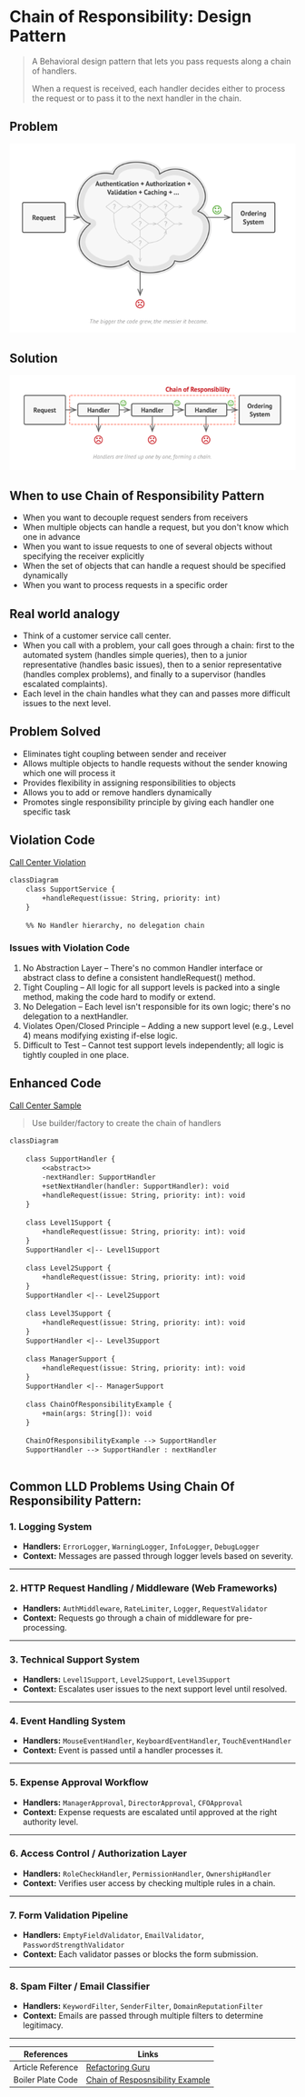 # Chain of Responsibility: Design Pattern

> A Behavioral design pattern that lets you pass requests along a chain of handlers. 
> 
> When a request is received, each handler decides either to process the request or to pass it to the next handler in the chain.

## Problem
![img.png](../../images/chain-of-resp-1.png)

## Solution
![img.png](../../images/chain-of-resp-2.png)

## When to use Chain of Responsibility Pattern

- When you want to decouple request senders from receivers
- When multiple objects can handle a request, but you don't know which one in advance
- When you want to issue requests to one of several objects without specifying the receiver explicitly
- When the set of objects that can handle a request should be specified dynamically
- When you want to process requests in a specific order


## Real world analogy

- Think of a customer service call center. 
- When you call with a problem, your call goes through a chain: first to the automated system (handles simple queries), then to a junior representative (handles basic issues), then to a senior representative (handles complex problems), and finally to a supervisor (handles escalated complaints). 
- Each level in the chain handles what they can and passes more difficult issues to the next level.


## Problem Solved

- Eliminates tight coupling between sender and receiver
- Allows multiple objects to handle requests without the sender knowing which one will process it
- Provides flexibility in assigning responsibilities to objects
- Allows you to add or remove handlers dynamically
- Promotes single responsibility principle by giving each handler one specific task


## Violation Code

[Call Center Violation](../../code/designPatterns/chainOfResponsibility/ChainOfResponsibilityViolation.java)

```mermaid
classDiagram
    class SupportService {
        +handleRequest(issue: String, priority: int)
    }

    %% No Handler hierarchy, no delegation chain

```
### Issues with Violation Code
1. No Abstraction Layer – There's no common Handler interface or abstract class to define a consistent handleRequest() method.
2. Tight Coupling – All logic for all support levels is packed into a single method, making the code hard to modify or extend.
3. No Delegation – Each level isn't responsible for its own logic; there's no delegation to a nextHandler.
4. Violates Open/Closed Principle – Adding a new support level (e.g., Level 4) means modifying existing if-else logic.
5. Difficult to Test – Cannot test support levels independently; all logic is tightly coupled in one place.

## Enhanced Code

[Call Center Sample](../../code/designPatterns/chainOfResponsibility/ChainOfResponsibilitySample.java)
> Use builder/factory to create the chain of handlers

```mermaid
classDiagram

    class SupportHandler {
        <<abstract>>
        -nextHandler: SupportHandler
        +setNextHandler(handler: SupportHandler): void
        +handleRequest(issue: String, priority: int): void
    }

    class Level1Support {
        +handleRequest(issue: String, priority: int): void
    }
    SupportHandler <|-- Level1Support

    class Level2Support {
        +handleRequest(issue: String, priority: int): void
    }
    SupportHandler <|-- Level2Support

    class Level3Support {
        +handleRequest(issue: String, priority: int): void
    }
    SupportHandler <|-- Level3Support

    class ManagerSupport {
        +handleRequest(issue: String, priority: int): void
    }
    SupportHandler <|-- ManagerSupport

    class ChainOfResponsibilityExample {
        +main(args: String[]): void
    }

    ChainOfResponsibilityExample --> SupportHandler
    SupportHandler --> SupportHandler : nextHandler


```
## Common LLD Problems Using Chain Of Responsibility Pattern:


### 1. Logging System
- **Handlers:** `ErrorLogger`, `WarningLogger`, `InfoLogger`, `DebugLogger`
- **Context:** Messages are passed through logger levels based on severity.

---

### 2. HTTP Request Handling / Middleware (Web Frameworks)
- **Handlers:** `AuthMiddleware`, `RateLimiter`, `Logger`, `RequestValidator`
- **Context:** Requests go through a chain of middleware for pre-processing.

---

### 3. Technical Support System
- **Handlers:** `Level1Support`, `Level2Support`, `Level3Support`
- **Context:** Escalates user issues to the next support level until resolved.

---

### 4. Event Handling System
- **Handlers:** `MouseEventHandler`, `KeyboardEventHandler`, `TouchEventHandler`
- **Context:** Event is passed until a handler processes it.

---

### 5. Expense Approval Workflow
- **Handlers:** `ManagerApproval`, `DirectorApproval`, `CFOApproval`
- **Context:** Expense requests are escalated until approved at the right authority level.

---

### 6. Access Control / Authorization Layer
- **Handlers:** `RoleCheckHandler`, `PermissionHandler`, `OwnershipHandler`
- **Context:** Verifies user access by checking multiple rules in a chain.

---

### 7. Form Validation Pipeline
- **Handlers:** `EmptyFieldValidator`, `EmailValidator`, `PasswordStrengthValidator`
- **Context:** Each validator passes or blocks the form submission.

---

### 8. Spam Filter / Email Classifier
- **Handlers:** `KeywordFilter`, `SenderFilter`, `DomainReputationFilter`
- **Context:** Emails are passed through multiple filters to determine legitimacy.

---


| References | Links                                                                                                                 |
|------------|-----------------------------------------------------------------------------------------------------------------------|
| Article Reference | [Refactoring Guru](https://refactoring.guru/design-patterns/chain-of-responsibility)                                  |
| Boiler Plate Code | [Chain of Resposnsibility Example](../../code/designPatterns/chainOfResponsibility/ChainOfResponsibilityExample.java) |



